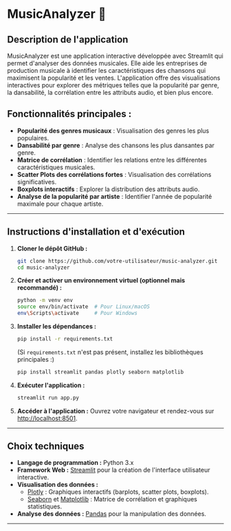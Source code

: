 # MusicAnalyzer 🎵

## Description de l'application

MusicAnalyzer est une application interactive développée avec Streamlit qui permet d'analyser des données musicales. Elle aide les entreprises de production musicale à identifier les caractéristiques des chansons qui maximisent la popularité et les ventes. L'application offre des visualisations interactives pour explorer des métriques telles que la popularité par genre, la dansabilité, la corrélation entre les attributs audio, et bien plus encore.

## Fonctionnalités principales :
- **Popularité des genres musicaux** : Visualisation des genres les plus populaires.
- **Dansabilité par genre** : Analyse des chansons les plus dansantes par genre.
- **Matrice de corrélation** : Identifier les relations entre les différentes caractéristiques musicales.
- **Scatter Plots des corrélations fortes** : Visualisation des corrélations significatives.
- **Boxplots interactifs** : Explorer la distribution des attributs audio.
- **Analyse de la popularité par artiste** : Identifier l'année de popularité maximale pour chaque artiste.

---

## Instructions d'installation et d'exécution

1. **Cloner le dépôt GitHub :**
   ```bash
   git clone https://github.com/votre-utilisateur/music-analyzer.git
   cd music-analyzer
   ```

2. **Créer et activer un environnement virtuel (optionnel mais recommandé) :**
   ```bash
   python -m venv env
   source env/bin/activate  # Pour Linux/macOS
   env\Scripts\activate     # Pour Windows
   ```

3. **Installer les dépendances :**
   ```bash
   pip install -r requirements.txt
   ```
   (Si `requirements.txt` n'est pas présent, installez les bibliothèques principales :)
   ```bash
   pip install streamlit pandas plotly seaborn matplotlib
   ```

4. **Exécuter l'application :**
   ```bash
   streamlit run app.py
   ```

5. **Accéder à l'application :**
   Ouvrez votre navigateur et rendez-vous sur [http://localhost:8501](http://localhost:8501).

---

## Choix techniques

- **Langage de programmation :** Python 3.x
- **Framework Web :** [Streamlit](https://streamlit.io/) pour la création de l'interface utilisateur interactive.
- **Visualisation des données :**
  - [Plotly](https://plotly.com/python/) : Graphiques interactifs (barplots, scatter plots, boxplots).
  - [Seaborn](https://seaborn.pydata.org/) et [Matplotlib](https://matplotlib.org/) : Matrice de corrélation et graphiques statistiques.
- **Analyse des données :** [Pandas](https://pandas.pydata.org/) pour la manipulation des données.

---



